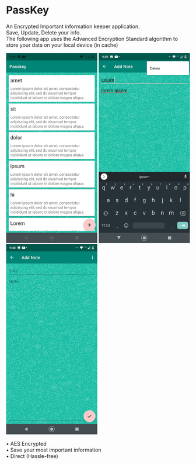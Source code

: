 # PassKey

An Encrypted Important information keeper application.  
Save, Update, Delete your info.<br>
The following app uses the Advanced Encryption Standard algorithm to store your data on your local device (in cache)




<img src="WhatsApp Image 2021-01-02 at 9.40.28 PM (2).jpeg" width=250>
<img src="WhatsApp Image 2021-01-02 at 9.40.28 PM (1).jpeg" width=250>
<img src="WhatsApp Image 2021-01-02 at 9.40.28 PM.jpeg" width=250>







• AES Encrypted<br>
• Save your most important information<br>
• Direct (Hassle-free)
